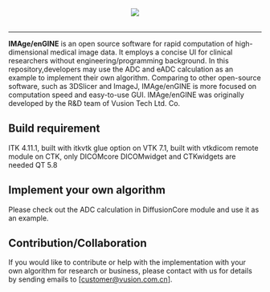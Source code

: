 <div align="center">
  <img src="http://www.vusion.com.cn/qfy-content/uploads/2018/06/553287c3c1fccefcd15f8bee2118a4d9.png"><br><br> 
</div>

-----------------

**IMAge/enGINE** is an open source software for rapid computation of high-dimensional medical image data. It employs a concise UI for clinical researchers without engineering/programming background. In this repository,developers may use the ADC and eADC calculation as an example to implement their own algorithm. Comparing to other open-source software, such as 3DSlicer and ImageJ, IMAge/enGINE is more focused on computation speed and easy-to-use GUI. IMAge/enGINE was originally developed by the R&D team of Vusion Tech Ltd. Co.  

## Build requirement
ITK 4.11.1, built with itkvtk glue option on
VTK 7.1, built with vtkdicom remote module on
CTK, only DICOMcore DICOMwidget and CTKwidgets are needed
QT 5.8

## Implement your own algorithm
Please check out the ADC calculation in DiffusionCore module and use it as an example.

## Contribution/Collaboration
If you would like to contribute or help with the implementation with your own algorithm for research or business, please contact with us for details by sending emails to [customer@vusion.com.cn].


